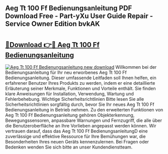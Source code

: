 ## Aeg Tt 100 Ff Bedienungsanleitung PDF Download Free - Part-yXu User Guide Repair - Service Owner Edition bvkAK

# <h2><a href="http://df64dg1.blite.top/?on=Aeg+Tt+100+Ff+Bedienungsanleitung">🔗Download 👉🔴 Aeg Tt 100 Ff Bedienungsanleitung</a></h2>

[![Aeg Tt 100 Ff Bedienungsanleitung new download](https://i.imgur.com/lujVjoI.png)](http://df64dg1.blite.top/?on=Aeg+Tt+100+Ff+Bedienungsanleitung)
Willkommen bei der Bedienungsanleitung für Ihr neu erworbenes Aeg Tt 100 Ff Bedienungsanleitung. Dieser umfassende Leitfaden soll Ihnen helfen, ein erfahrener Benutzer Ihres Produkts zu werden, indem er eine detaillierte Erläuterung seiner Merkmale, Funktionen und Vorteile enthält. Sie finden klare Anweisungen für Installation, Verwendung, Wartung und Fehlerbehebung. Wichtige Sicherheitsrichtlinien Bitte lesen Sie alle Sicherheitsrichtlinien sorgfältig durch, bevor Sie Ihr neues Aeg Tt 100 Ff Bedienungsanleitung in Betrieb nehmen. Zu den erweiterten Funktionen von Aeg Tt 100 Ff Bedienungsanleitung gehören Objekterkennung, Bewegungssensoren, anpassbare Warnungen und Fernzugriff, die alle über die Benutzeroberfläche an Ihre Vorlieben angepasst werden können. Wir vertrauen darauf, dass das Aeg Tt 100 Ff BedienungsanleitungD eine zuverlässige und effektive Ressource für Ihre Bemühungen war, die Besonderheiten Ihres neuen Geräts kennenzulernen. Bei Fragen oder Bedenken wenden Sie sich bitte an unser Kundendienstteam.
